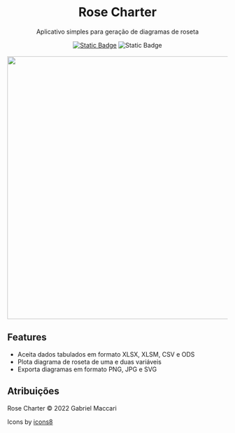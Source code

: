 <div align="center"/>
  <p>
    <h1>Rose Charter</h1>
      <p>
        Aplicativo simples para geração de diagramas de roseta
      </p>
      <a href="https://github.com/FrostPredator/rose-charter/releases/latest"><img alt="Static Badge" src="https://img.shields.io/github/v/tag/FrostPredator/rose-charter?label=Baixar&sort=semver"></a>
      <img alt="Static Badge" src="https://img.shields.io/github/downloads/FrostPredator/rose-charter/total?label=Downloads">
      <br>
      <br>
      <img src="https://github.com/user-attachments/assets/0bfa345a-4b0a-4a83-8307-f343c6d9c984" width=600>
  <p>
</div>

## Features

- Aceita dados tabulados em formato XLSX, XLSM, CSV e ODS
- Plota diagrama de roseta de uma e duas variáveis
- Exporta diagramas em formato PNG, JPG e SVG

## Atribuições

Rose Charter © 2022 Gabriel Maccari

Icons by [icons8](https://icons8.com/)
